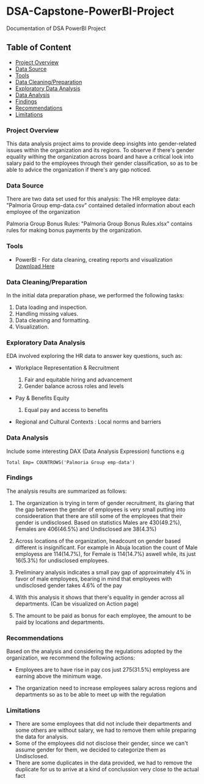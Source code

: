 # DSA-Capstone-PowerBI-Project
Documentation of DSA PowerBI Project

## Table of Content

- [Project Overview](#project-overview)
- [Data Source](#data-source)
- [Tools](#tools)
- [Data Cleaning/Preparation](data-cleaning/preparation)
- [Exploratory Data Analysis](#exploratory-data-analysis)
- [Data Analysis](#data-analysis)
- [Findings](#findings)
- [Recommendations](#recommendations)
- [Limitations](#limitations)

### Project Overview

This data analysis project aims to provide deep insights into gender-related issues within the organization and its regions.
To observe if there's gender equality withing the organization across board and have a critical look into salary paid to the employees through their gender classification, so
as to be able to advice the organization if there's any gap noticed.

### Data Source

There are two data set used for this analysis:
The HR employee data: "Palmoria Group emp-data.csv" contained detailed information about each employee of the organization

Palmoria Group Bonus Rules: "Palmoria Group Bonus Rules.xlsx"  contains rules for making bonus payments by the organization.

### Tools

- PowerBI - For data cleaning, creating reports and visualization
    [Download Here](https://www.microsoft.com/en-us/power-platform/products/power-bi/downloads?ocid=ORSEARCH_Bing&msockid=0739cabe1905633c0ca7de41184262b6)

### Data Cleaning/Preparation

In the initial data preparation phase, we performed the following tasks:

1. Data loading and inspection.
2. Handling missing values.
3. Data cleaning and formatting.
4. Visualization.

### Exploratory Data Analysis

EDA involved exploring the HR data to answer key questions, such as:

- Workplace Representation & Recruitment
  1. Fair and equitable hiring and advancement
  2. Gender balance across roles and levels

- Pay & Benefits Equity
  1. Equal pay and access to benefits

- Regional and Cultural Contexts : Local norms and barriers 

### Data Analysis

Include some interesting DAX (Data Analysis Expression) functions e.g
```DAX
Total Emp= COUNTROWS('Palmoria Group emp-data')
```

### Findings

The analysis results are summarized as follows:

1. The organization is trying in term of gender recruitment, its glaring that the gap between the gender of employees is very small putting into consideeration that there are still some of the employees that their gender is undisclosed. Based on statistics Males are 430(49.2%), Females are 406(46.5%) and Undisclosed are 38(4.3%)

2. Across locations of the organization, headcount on gender based different is insignificant. For example in Abuja location the count of Male employess are 114(14.7%), for Female is 114(14.7%) aswell while, its just 16(5.3%) for undisclosed employees.

3. Preliminary analysis indicates a small pay gap of approximately 4% in favor of male employees, bearing in mind that employees with undisclosed gender takes 4.6% of the pay

4. With this analysis it shows that there's equality in gender across all departments. (Can be visualized on Action page)

5. The amount to be paid as bonus for each employee, the amount to be paid by locations and departments.

### Recommendations

Based on the analysis and considering the regulations adopted by the organization, we recommend the following actions:
- Employees are to have rise in pay cos just 275(31.5%) employess are earning above the minimum wage.

- The organization need to increase employees salary across regions and departments so as to be able to meet up with the regulation

### Limitations

- There are some employees that did not include their departments and some others are without salary, we had to remove them while preparing the data for analysis.
- Some of the employees did not disclose their gender, since we can't assume gender for them, we decided to categorize them as Undisclosed.
- There are some duplicates in the data provided, we had to remove the duplicate for us to arrive at a kind of conclussion very close to the actual fact







